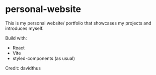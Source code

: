 # personal-website
This is my personal website/ portfolio that showcases my projects and introduces myself.

Build with:
 - React
 - Vite
 - styled-components (as usual)
 
 Credit: davidthus
